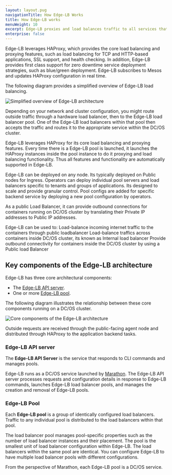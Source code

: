 ```yaml
---
layout: layout.pug
navigationTitle: How Edge-LB Works
title: How Edge-LB works
menuWeight: 10
excerpt: Edge-LB proxies and load balances traffic to all services that run on DC/OS.
enterprise: false
---
```


Edge-LB leverages HAProxy, which provides the core load balancing and proxying features, such as load balancing for TCP and HTTP-based applications, SSL support, and health checking. In addition, Edge-LB provides first class support for zero downtime service deployment strategies, such as blue/green deployment. Edge-LB subscribes to Mesos and updates HAProxy configuration in real time.

The following diagram provides a simplified overview of Edge-LB load balancing.

<p>
<img src="/services/edge-lb/img/Edge-LB-1.png" alt="Simplified overview of Edge-LB architecture">
<p>

Depending on your network and cluster configuration, you might route outside traffic through a hardware load balancer, then to the Edge-LB load balancer pool. One of the Edge-LB load balancers within that pool then accepts the traffic and routes it to the appropriate service within the DC/OS cluster.

Edge-LB leverages HAProxy for its core load balancing and proxying features. Every time there is a Edge-LB pool is launched, it launches the HAProxy instances inside the pool instance to do it proxying and load balancing functionality. Thus all features and functionality are automatically supported in Edge-LB.

Edge-LB can be deployed on any node. Its typically deployed on Public nodes for Ingress. Operators can deploy individual pool servers and load balancers specific to tenants and groups of applications. Its designed to scale and provide granular control. Pool configs are added for specific backend service by deploying a new pool configuration by operators.

As a public Load Balancer, it can provide outbound connections for containers running on DC/OS cluster by translating their Private IP addresses to Public IP addresses.

Edge-LB can be used to: 
	Load-balance incoming internet traffic to the containers through public loadbalancer
	Load-balance traffics across containers inside DC/OS cluster, its known as Internal load balancer
	Provide outbound connectivity for containers inside the DC/OS cluster by using a Public load Balancer
  
## Key components of the Edge-LB architecture

Edge-LB has three core architectural components:
- The [Edge-LB API server](#edge-lb-api-server).
- One or more [Edge-LB pool](#edge-lb-pool).

The following diagram illustrates the relationship between these core components running on a DC/OS cluster.

<p>
<img src="/services/edge-lb/img/Edge-LB-2.png" alt="Core components of the Edge-LB architecture">
</p>

Outside requests are received through the public-facing agent node and distributed through HAProxy to the application backend tasks.

<a name="edge-lb-api-server"></a>

### Edge-LB API server

The **Edge-LB API Server** is the service that responds to CLI commands and manages pools.

Edge-LB runs as a DC/OS service launched by [Marathon](/latest/deploying-services/). The Edge-LB API server processes requests and configuration details in response to Edge-LB commands, launches Edge-LB load balancer pools, and manages the creation and removal of Edge-LB pools. 

<a name="edge-lb-pool"></a>

### Edge-LB Pool

Each **Edge-LB pool** is a group of identically configured load balancers. Traffic to any individual pool is distributed to the load balancers within that pool. 

The load balancer pool manages pool-specific properties such as the number of load balancer instances and their placement. The pool is the smallest unit of load balancer configuration within Edge-LB. The load balancers within the same pool are identical. You can configure Edge-LB to have multiple load balancer pools with different configurations.

From the perspective of Marathon, each Edge-LB pool is a DC/OS service.

<a name="edge-lb-load-balancer"></a>

